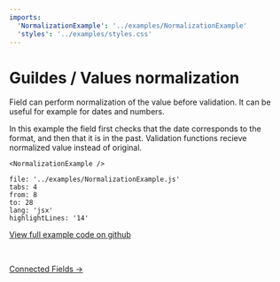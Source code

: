 ```yaml
---
imports:
  'NormalizationExample': '../examples/NormalizationExample'
  'styles': '../examples/styles.css'
---
```


# Guildes / Values normalization

Field can perform normalization of the value before validation.
It can be useful for example for dates and numbers.

In this example the field first checks that the date corresponds to the format,
and then that it is in the past.
Validation functions recieve normalized value instead of original.

```@render
<NormalizationExample />
```

```@source
file: '../examples/NormalizationExample.js'
tabs: 4
from: 8
to: 28
lang: 'jsx'
highlightLines: '14'
```

[View full example code on github](https://github.com/sunflowerdeath/shadowform/tree/master/packages/docs/src/examples/NormalizationExample.js)

<br>

[Connected Fields →](/guides/connected-fields)
